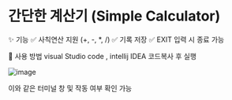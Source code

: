# 간단한 계산기 (Simple Calculator)

✨ 기능
✅ 사칙연산 지원 (+, -, *, /)
✅ 기록 저장
✅ EXIT 입력 시 종료 가능

🚀 사용 방법
visual Studio code , intellij IDEA 코드복사 후 실행

![image](https://github.com/user-attachments/assets/21acd112-8563-4667-8467-3f31e3e213ff)

이와 같은 터미널 창 및 작동 여부 확인 가능
